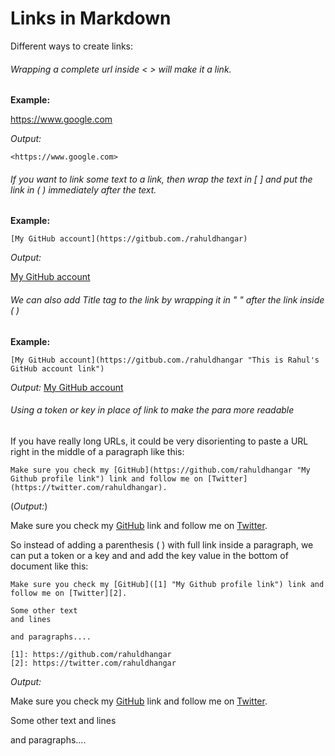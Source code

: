 # Links in Markdown

Different ways to create links:

######  Wrapping a complete url inside < > will make it a link.

**Example:**

<https://www.google.com>

_Output:_

```
<https://www.google.com>
```

######  If you want to link some text to a link, then wrap the text in [ ] and put the link in ( ) immediately after the text.

**Example:**

```
[My GitHub account](https://gitbub.com./rahuldhangar)
```

_Output:_

[My GitHub account](https://gitbub.com./rahuldhangar)


###### We can also add Title tag to the link by wrapping it in " " after the link inside ( )

**Example:**

```
[My GitHub account](https://gitbub.com./rahuldhangar "This is Rahul's GitHub account link")
```

_Output:_
[My GitHub account](https://gitbub.com./rahuldhangar "This is Rahul's GitHub account link")


###### Using a token or key in place of link to make the para more readable

If you have really long URLs, it could be very disorienting to paste a URL right in the middle of a paragraph like this:

```
Make sure you check my [GitHub](https://github.com/rahuldhangar "My Github profile link") link and follow me on [Twitter](https://twitter.com/rahuldhangar).
```
(_Output:_)

Make sure you check my [GitHub](https://github.com/rahuldhangar "My Github profile link") link and follow me on [Twitter](https://twitter.com/rahuldhangar).

So instead of adding a parenthesis ( ) with full link inside a paragraph, we can put a token or a key and and add the key value in the bottom of document like this:

```
Make sure you check my [GitHub]([1] "My Github profile link") link and follow me on [Twitter][2].

Some other text
and lines

and paragraphs....

[1]: https://github.com/rahuldhangar
[2]: https://twitter.com/rahuldhangar
```

_Output:_


Make sure you check my [GitHub][1] link and follow me on [Twitter][2].

Some other text
and lines

and paragraphs....

[1]: https://github.com/rahuldhangar "My Github profile link"
[2]: https://twitter.com/rahuldhangar "This is Rahul's Twitter page"